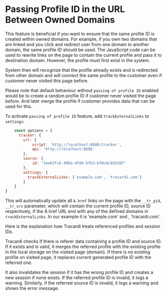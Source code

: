 # Passing Profile ID in the URL Between Owned Domains

This feature is beneficial if you want to ensure that the same profile ID is created within owned domains. For example,
if you own two domains that are linked and you click and redirect user from one domain to another domain, the same
profile ID should be used. The JavaScript code can be used to rewrite links on the page to contain the current profile
and pass it to destination domain. However, the profile must first exist in the system.

System then will recognize that the profile already exists and is redirected from other domain and will 
connect the same profile to the customer even if customer never visited this page before.

Please note that default behaviour without `passing of profile ID` enabled would be to create a random profile ID
if customer never visited the page before. And later merge the profile if customer provides data that can be used 
for this. 

To activate `passing of profile ID` feature, add `trackExternalLinks` to `settings`:

```javascript title="Example" linenums="1" hl_lines="10-12"
    const options = {
      tracker: {
        url: {
            script: 'http://localhost:8686/tracker',
            api: 'http://localhost:8686'
        },
        source: {
            id: "3ee63fc6-490a-4fd8-bfb3-bf0c8c8d3387"
        },
        settings: {
          trackExternalLinks: ['example.com', 'tracardi.com']
        }
    }
}
```

This will automatically update all `A.href` links on the page with the `__tr_pid`, `__tr_src` parameter, which will
contain the current profile ID, source ID respectively, if the A.href URL end with any of the defined domains
in `trackExternalLinks`. In our example it is 'example.com' and ,
'tracardi.com'.

Here is the explanation how Tracardi treats referenced profiles and session IDs.

Tracardi checks if there is referer data containing a profile ID and source ID. If it exists and is valid, it merges the
referred profile with the existing profile in the local storage on the visited page (domain). If there is no existing
profile on visited page, it replaces current generated profile ID with the referred one.

It also invalidates the session if it has the wrong profile ID and creates a new session if none exists. If the referred
profile ID is invalid, it logs a warning. Similarly, if the referred source ID is invalid, it logs a warning and shows
the error message.